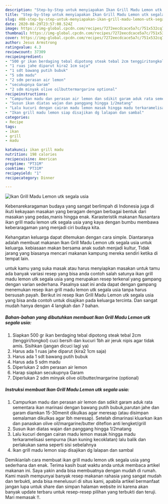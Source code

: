 ```yaml
---
description: "Step-by-Step untuk menyiapakan Ikan Grill Madu Lemon utk segala usia Sempurna"
title: "Step-by-Step untuk menyiapakan Ikan Grill Madu Lemon utk segala usia Sempurna"
slug: 408-step-by-step-untuk-menyiapakan-ikan-grill-madu-lemon-utk-segala-usia-sempurna
date: 2020-08-29T23:57:08.524Z
image: https://img-global.cpcdn.com/recipes/7272eecdcace5a7c/751x532cq70/ikan-grill-madu-lemon-utk-segala-usia-foto-resep-utama.jpg
thumbnail: https://img-global.cpcdn.com/recipes/7272eecdcace5a7c/751x532cq70/ikan-grill-madu-lemon-utk-segala-usia-foto-resep-utama.jpg
cover: https://img-global.cpcdn.com/recipes/7272eecdcace5a7c/751x532cq70/ikan-grill-madu-lemon-utk-segala-usia-foto-resep-utama.jpg
author: Jesus Armstrong
ratingvalue: 4.3
reviewcount: 37309
recipeingredient:
- "500 gr ikan berdaging tebal dipotong steak tebal 2cm tenggiritongkol cuci bersih dan kucuri 1bh air jeruk nipis agar tidak amis Sisihkan jangan dicuci lagi ya"
- "1 ruas jahe diparut kira2 1cm saja"
- "1 sdt bawang putih bubuk"
- "5 sdm madu"
- "2 sdm perasan air lemon"
- "secukupnya Garam"
- "2 sdm minyak olive oilbuttermargarine optional"
recipeinstructions:
- "Campurkan madu dan perasan air lemon dan sdikit garam aduk rata sementara ikan marinasi dengan bawang putih bubuk,parutan jahe dan garam diamkan 15-30menit dikulkas agar meresap (atau disimpan semalaman dikulkas agar lbh meresap). Setelah dimarinasi kluarkan ikan dan panaskan olive oil/margarine/butter diteflon anti lengket/grill"
- "Susun ikan diatas wajan dan panggang hingga 1/2matang"
- "Lalu kucuri dengan cairan madu lemon masak hingga madu terkaramelisasi sempurna (ikan kuning kecoklatan) lalu balik dan perlakukan sama seperti sisi sebelahnya"
- "Ikan grill madu lemon siap disajikan dg lalapan dan sambal"
categories:
- Recipe
tags:
- ikan
- grill
- madu

katakunci: ikan grill madu 
nutrition: 198 calories
recipecuisine: American
preptime: "PT31M"
cooktime: "PT31M"
recipeyield: "1"
recipecategory: Dinner

---
```



![Ikan Grill Madu Lemon utk segala usia](https://img-global.cpcdn.com/recipes/7272eecdcace5a7c/751x532cq70/ikan-grill-madu-lemon-utk-segala-usia-foto-resep-utama.jpg)

Kebenarekaragaman budaya yang sangat berlimpah di Indonesia juga di ikuti kekayaan masakan yang beragam dengan berbagai bentuk dari masakan yang pedas,manis hingga enak. Karasteristik makanan Nusantara ikan grill madu lemon utk segala usia yang kaya dengan bumbu membawa keberaragaman yang menjadi ciri budaya kita.




Kehangatan keluarga dapat ditemukan dengan cara simple. Diantaranya adalah membuat makanan Ikan Grill Madu Lemon utk segala usia untuk keluarga. kebiasaan makan bersama anak sudah menjadi kultur, Tidak jarang yang biasanya mencari makanan kampung mereka sendiri ketika di tempat lain.

untuk kamu yang suka masak atau harus menyiapkan masakan untuk tamu ada banyak variasi resep yang bisa anda contoh salah satunya ikan grill madu lemon utk segala usia yang merupakan resep terkenal yang gampang dengan varian sederhana. Pasalnya saat ini anda dapat dengan gampang menemukan resep ikan grill madu lemon utk segala usia tanpa harus bersusah payah.
Berikut ini resep Ikan Grill Madu Lemon utk segala usia yang bisa anda contoh untuk disajikan pada keluarga tercinta. Dan sangat mudah hanya dengan 4 langkah dan 7 bahan.


<!--inarticleads1-->

##### Bahan-bahan yang dibutuhkan membuat Ikan Grill Madu Lemon utk segala usia:

1. Siapkan 500 gr ikan berdaging tebal dipotong steak tebal 2cm (tenggiri/tongkol) cuci bersih dan kucuri 1bh air jeruk nipis agar tidak amis. Sisihkan (jangan dicuci lagi ya)
1. Harus ada 1 ruas jahe diparut (kira2 1cm saja)
1. Harus ada 1 sdt bawang putih bubuk
1. Harus ada 5 sdm madu
1. Diperlukan 2 sdm perasan air lemon
1. Harap siapkan secukupnya Garam
1. Diperlukan 2 sdm minyak olive oil/butter/margarine (optional)




<!--inarticleads2-->

##### Instruksi membuat  Ikan Grill Madu Lemon utk segala usia:

1. Campurkan madu dan perasan air lemon dan sdikit garam aduk rata sementara ikan marinasi dengan bawang putih bubuk,parutan jahe dan garam diamkan 15-30menit dikulkas agar meresap (atau disimpan semalaman dikulkas agar lbh meresap). Setelah dimarinasi kluarkan ikan dan panaskan olive oil/margarine/butter diteflon anti lengket/grill
1. Susun ikan diatas wajan dan panggang hingga 1/2matang
1. Lalu kucuri dengan cairan madu lemon masak hingga madu terkaramelisasi sempurna (ikan kuning kecoklatan) lalu balik dan perlakukan sama seperti sisi sebelahnya
1. Ikan grill madu lemon siap disajikan dg lalapan dan sambal




Demikianlah cara membuat ikan grill madu lemon utk segala usia yang sederhana dan enak. Terima kasih buat waktu anda untuk membaca artikel makanan ini. Saya yakin anda bisa membuatnya dengan mudah di rumah. Kami masih mempunyai banyak resep makanan rahasia yang sangat mudah dan terbukti, anda bisa menelusuri di situs kami, apabila artikel bermanfaat jangan lupa untuk share dan simpan halaman website ini karena akan banyak update terbaru untuk resep-resep pilihan yang terbukti dan teruji. Mari memasak !!. 
